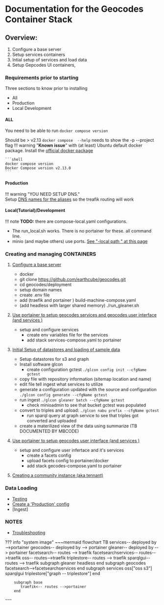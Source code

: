 # Documentation for the Geocodes Container Stack


## Overview:
1. Configure a base server
2. Setup services containers
3. Intial setup of services and load data
3. Setup Gepcodes UI containers,

### Requirements prior to starting
Three sections to know prior to installing
* All
* Production
* Local Development

####  ALL
You need to be able to run `docker compose version`

Should be > v2.13 `docker compose  --help` needs to show the -p --project flag
!!! warning     "**Known issue**" 
    with (at least) Ubuntu default docker package. Install the [official docker package](https://docs.docker.com/engine/install/ubuntu/)

    ```shell
    docker compose version
    Docker Compose version v2.13.0
    ```
####  Production

!!! warning   "YOU NEED SETUP DNS."  
    Setup [DNS names for the aliases](https://raw.githubusercontent.com/earthcube/geocodes/main/deployment/hosts.geocodes) 
    so the treafik routing will work

####  Local(Tutorial)/Development

!!! note 
    **TODO:** there are compose-local.yaml configurations. 

* The run_local.sh works. There is no portainer for these. all command line.
* minio (and maybe others) use ports. [See "-local path " at this page](./stack_machines.md)

### Creating and managing CONTAINERS

1. [Configure a base server](./setup_base_machine_configuration.md)
    * docker
    * git clone https://github.com/earthcube/geocodes.git
    * cd geocodes/deployment
    * setup domain names
    * create .env file
    * add  (traefik and portainer ) build-machine-compose.yaml
    * (add headless with larger shared memory) ./run_gleaner.sh   

2. [Use portainer to setup geocodes services and geocodes user interface (and services )](./setup_geocodes_services_containers.md)
    * setup and configure services
        * create env variables file for the services
        * add stack services-compose.yaml to portainer

1. [Initial Setup of datastores and loading of sample data](./setup_indexing_with_gleanerio.md)
    * Setup datastores for s3 and graph
    * Install software glcon
      * create configuration gctest `./glcon config init --cfgName gctest`
    * copy file with repository information (sitemap location and name)
    * edit file tell ingest what services to utilize 
    * generate a configuration updated with the source and configuration `./glcon config generate --cfgName gctest`
    * run ingest `./glcon gleaner batch --cfgName gctest`
        * check minioadmin to see that bucket gctest was populated
    * convert to triples and upload: `./glcon nabu prefix --cfgName gctest`
        * run sparql query at graph service to see that triples got converted and uploaded
    * create a materilized view of the data using summarize (TB DOCUMENTED BY MBCODE)

1. [Use portainer to setup geocodes user interface (and services )](./setup_geocodes_ui_containers.md)
    * setup and configure user infertace and it's services
        * create a facets config
        * upload facets config to portainer/docker
        * add  stack gecodes-compose.yaml to portainer
1. [Creating a community instance (aka tennant)](./tenant/)

### Data Loading

* [Testing](./indexing_with_gleanerio_for_testing.md)
* [Create a  'Production' config](production/creatingProductionConfigs.md) 
* [Ingest]

### NOTES
* [Troubleshooting](troubleshooting.md)

??? info "system image"
    ~~~mermaid
    flowchart TB
        services-- deployed by -->portainer
        geocodes-- deployed by  --> portainer
        gleaner-- deployed by  --> portainer
        facetsearch-- routes --> traefik
        facetsearchservices-- routes-->traefik
        oss-- routes-->traefik
        triplestore-- routes --> traefik
        sparqlgui-- routes --> traefik
        subgraph gleaner
           headless
        end
        subgraph geocodes
           facetsearch-->facetsearchservices
        end
        subgraph services
           oss["oss s3"]
           sparqlgui
           triplestore["graph -- triplestore"]
        end
    
        subgraph base
           traefik<-- routes -->portainer
        end
    
    ~~~
